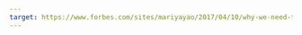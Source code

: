 ```yaml
---
target: https://www.forbes.com/sites/mariyayao/2017/04/10/why-we-need-to-democratize-ai-machine-learning-education/
---
```

